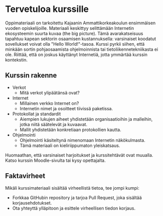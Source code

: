 # Tervetuloa kurssille

Oppimateriaali on tarkoitettu Kajaanin Ammattikorkeakoulun ensimmäisen vuoden opiskelijoille. Materiaali keskittyy selittämään Internetin ekosysteemin suurta kuvaa (the big picture). Tämä avarakatseisuus tapahtuu kapean sektorin osaamisen kustannuksella: varsinaiset koodatut sovellukset voivat olla "Hello World!"-tasoa. Kurssi pyrkii siihen, että minkään sortin pohjaosaamista ohjelmoinnista tai tietoliikennetekniikasta ei ole. Riittää, että on joskus käyttänyt Internetiä, jotta ymmärtää kurssin kontekstin.

## Kurssin rakenne

* Verkot
    * Mitä verkot ylipäätänsä ovat?
* Internet
    * Millainen verkko Internet on?
    * Internetin nimet ja osoitteet tiivissä paketissa.
* Protokollat ja standardit
    * Aiempien lukujen aiheet yhdistetään organisaatioihin ja malleihin, jotka niitä säätelevät ja kuvaavat.
    * Mallit yhdistetään konkretiaan protokollien kautta.
* Ohjelmointi
    * Ohjelmointi käsiteltynä nimenomaan Internetin näkökulmasta.
    * Tämä materiaali on kieliriippumaton yleiskatsaus.

Huomaathan, että varsinaiset harjoitukset ja kurssitehtävät ovat muualla. Katso kurssin Moodle-sivulta tai kysy opettajalta.


## Faktavirheet

Mikäli kurssimateriaali sisältää virheellistä tietoa, tee jompi kumpi:

* Forkkaa GitHubin repository ja tarjoa Pull Request, joka sisältää korjausehdotukset.
* Ota yhteyttä ylläpitoon ja esittele virheellisen tiedon korjaus.